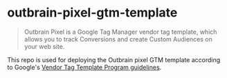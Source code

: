# outbrain-pixel-gtm-template

> Outbrain Pixel is a Google Tag Manager vendor tag template, which allows you to track Conversions and create Custom Audiences on your web site.

This repo is used for deploying the Outbrain pixel GTM template according to Google's [Vendor Tag Template Program guidelines](https://github.com/gtm-vendor-templates/example-template). 
